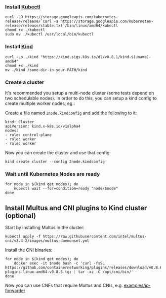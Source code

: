 ### Install [Kubectl](https://kubernetes.io/docs/tasks/tools/install-kubectl/#install-kubectl-on-linux)

```
curl -LO https://storage.googleapis.com/kubernetes-release/release/`curl -s https://storage.googleapis.com/kubernetes-release/release/stable.txt`/bin/linux/amd64/kubectl
chmod +x ./kubectl
sudo mv ./kubectl /usr/local/bin/kubectl
```

### Install [Kind](https://github.com/kubernetes-sigs/kind#installation-and-usage)

```
curl -Lo ./kind "https://kind.sigs.k8s.io/dl/v0.8.1/kind-$(uname)-amd64"
chmod +x ./kind
mv ./kind /some-dir-in-your-PATH/kind
```

### Create a cluster
It's recommended you setup a multi-node cluster (some tests depend on two schedulable nodes). In order to do this, you can setup a kind config to create multiple worker nodes, eg.:

Create a file named `2node.kindconfig` and add the following to it:
```
kind: Cluster
apiVersion: kind.x-k8s.io/v1alpha4
nodes:
- role: control-plane
- role: worker
- role: worker
```

Now you can create the cluster and use that config:
```
kind create cluster --config 2node.kindconfig
```

### Wait until Kubernetes Nodes are ready

```
for node in $(kind get nodes); do
    kubectl wait --for=condition=ready "node/$node"
done
```

## Install Multus and CNI plugins to Kind cluster (optional)

Start by installing Multus in the cluster:

```
kubectl apply -f https://raw.githubusercontent.com/intel/multus-cni/v3.4.2/images/multus-daemonset.yml
```

Install the CNI binaries:

```
for node in $(kind get nodes); do
    docker exec -it $node bash -c 'curl -fsSL https://github.com/containernetworking/plugins/releases/download/v0.8.6/cni-plugins-linux-amd64-v0.8.6.tgz | tar -xz -C /opt/cni/bin/'
done
```

Now you can use CNFs that require Multus and CNIs, e.g. [examples/ip-forwarder](https://github.com/lfn-cnti/testsuite/tree/main/example-cnfs/ip-forwarder)
